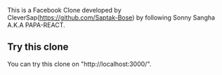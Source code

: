 This is a Facebook Clone developed by CleverSap(https://github.com/Saptak-Bose) by following Sonny Sangha A.K.A PAPA-REACT.
## Try this clone
You can try this clone on "http://localhost:3000/".